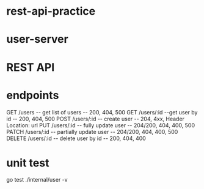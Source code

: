 # rest-api-practice

# user-server

# REST API

# endpoints
GET /users -- get list of users -- 200, 404, 500
GET /users/:id --get user by id -- 200, 404, 500
POST /users/:id -- create user -- 204, 4xx, Header Location: url
PUT /users/:id -- fully update user -- 204/200, 404, 400, 500
PATCH /users/:id -- partially update user -- 204/200, 404, 400, 500
DELETE /users/:id -- delete user by id -- 200, 404, 400

# unit test
go test ./internal/user -v
